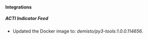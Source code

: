 
#### Integrations

##### ACTI Indicator Feed


- Updated the Docker image to: *demisto/py3-tools:1.0.0.114656*.
